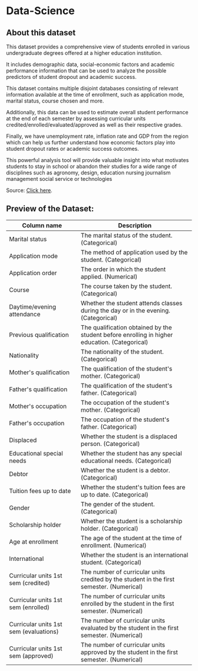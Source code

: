 # Data-Science

<h2> About this dataset </h2>

This dataset provides a comprehensive view of students enrolled in various undergraduate degrees offered at a higher education institution. 

It includes demographic data, social-economic factors and academic performance information that can be used to analyze the possible predictors of student dropout and academic success. 

This dataset contains multiple disjoint databases consisting of relevant information available at the time of enrollment, such as application mode, marital status, course chosen and more. 

Additionally, this data can be used to estimate overall student performance at the end of each semester by assessing curricular units credited/enrolled/evaluated/approved as well as their respective grades. 

Finally, we have unemployment rate, inflation rate and GDP from the region which can help us further understand how economic factors play into student dropout rates or academic success outcomes. 

This powerful analysis tool will provide valuable insight into what motivates students to stay in school or abandon their studies for a wide range of disciplines such as agronomy, design, education nursing journalism management social service or technologies

Source: [Click here](https://archive.ics.uci.edu/dataset/697/predict+students+dropout+and+academic+success).

<h2> Preview of the Dataset: </h2>

| Column name                   | Description                                                                                   |
|-------------------------------|-----------------------------------------------------------------------------------------------|
| Marital status                | The marital status of the student. (Categorical)                                              |
| Application mode              | The method of application used by the student. (Categorical)                                   |
| Application order             | The order in which the student applied. (Numerical)                                            |
| Course                        | The course taken by the student. (Categorical)                                                 |
| Daytime/evening attendance    | Whether the student attends classes during the day or in the evening. (Categorical)             |
| Previous qualification        | The qualification obtained by the student before enrolling in higher education. (Categorical)  |
| Nationality                   | The nationality of the student. (Categorical)                                                  |
| Mother's qualification        | The qualification of the student's mother. (Categorical)                                        |
| Father's qualification        | The qualification of the student's father. (Categorical)                                        |
| Mother's occupation           | The occupation of the student's mother. (Categorical)                                           |
| Father's occupation           | The occupation of the student's father. (Categorical)                                           |
| Displaced                     | Whether the student is a displaced person. (Categorical)                                        |
| Educational special needs     | Whether the student has any special educational needs. (Categorical)                            |
| Debtor                        | Whether the student is a debtor. (Categorical)                                                  |
| Tuition fees up to date       | Whether the student's tuition fees are up to date. (Categorical)                                |
| Gender                        | The gender of the student. (Categorical)                                                        |
| Scholarship holder            | Whether the student is a scholarship holder. (Categorical)                                      |
| Age at enrollment             | The age of the student at the time of enrollment. (Numerical)                                   |
| International                 | Whether the student is an international student. (Categorical)                                  |
| Curricular units 1st sem (credited)    | The number of curricular units credited by the student in the first semester. (Numerical)  |
| Curricular units 1st sem (enrolled)    | The number of curricular units enrolled by the student in the first semester. (Numerical)  |
| Curricular units 1st sem (evaluations) | The number of curricular units evaluated by the student in the first semester. (Numerical) |
| Curricular units 1st sem (approved)    | The number of curricular units approved by the student in the first semester. (Numerical)  |
